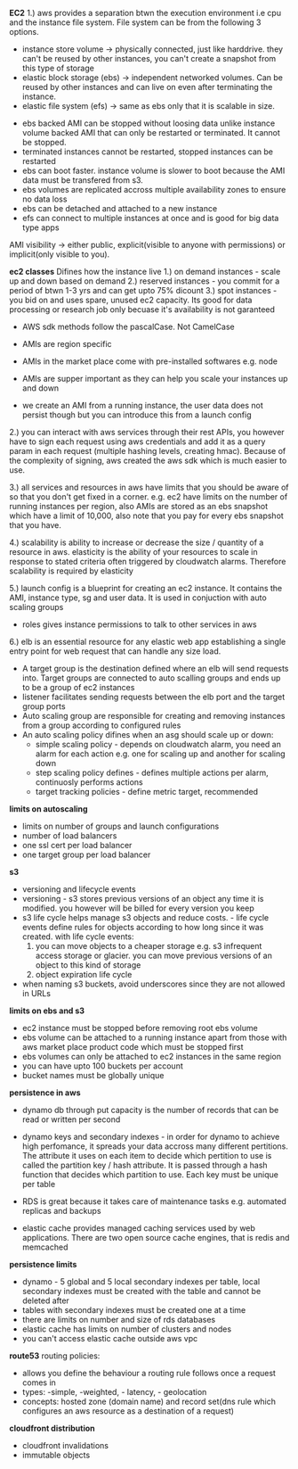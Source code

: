 **EC2**
1.) aws provides a separation btwn the execution environment i.e cpu and the instance file system. File system can be from the following 3 options.
 - instance store volume -> physically connected, just like harddrive. they can't be reused by other instances, you can't create a snapshot from this type of storage
 - elastic block storage (ebs) -> independent networked volumes. Can be reused by other instances and can live on even after terminating the instance.
 - elastic file system (efs) -> same as ebs only that it is scalable in size.

* ebs backed AMI can be stopped without loosing data unlike instance volume backed AMI that can only be restarted or terminated. It cannot be stopped.
* terminated instances cannot be restarted, stopped instances can be restarted
* ebs can boot faster. instance volume is slower to boot because the AMI data must be transfered from s3.
* ebs volumes are replicated accross multiple availability zones to ensure no data loss
* ebs can be detached and attached to a new instance
* efs can connect to multiple instances at once and is good for big data type apps

AMI visibility -> either public, explicit(visible to anyone with permissions) or implicit(only visible to you).

**ec2 classes**
Difines how the instance live
1.) on demand instances - scale up and down based on demand
2.) reserved instances - you commit for a period of btwn 1-3 yrs and can get upto 75% dicount
3.) spot instances - you bid on and uses spare, unused ec2 capacity. Its good for data processing or research job only becuase it's availability is not garanteed

* AWS sdk methods follow the pascalCase. Not CamelCase

* AMIs are region specific

* AMIs in the market place come with pre-installed softwares e.g. node

* AMIs are supper important as they can help you scale your instances up and down

* we create an AMI from a running instance, the user data does not persist though but you can introduce this from a launch config

2.) you can interact with aws services through their rest APIs, you however have to sign each request using aws credentials and add it as a query param in each request (multiple hashing levels, creating hmac). Because of the complexity of signing, aws created the aws sdk which is much easier to use.

3.) all services and resources in aws have limits that you should be aware of so that you don't get fixed in a corner. e.g. ec2 have limits on the number of running instances per region, also AMIs are stored as an ebs snapshot which have a limit of 10,000, also note that you pay for every ebs snapshot that you have.

4.) scalability is ability to increase or decrease the size / quantity of a resource in aws. elasticity is the ability of your resources to scale in response to stated criteria often triggered by cloudwatch alarms. Therefore scalability is required by elasticity

5.) launch config is a blueprint for creating an ec2 instance. It contains the AMI, instance type, sg and user data. It is used in conjuction with auto scaling groups

* roles gives instance permissions to talk to other services in aws

6.) elb is an essential resource for any elastic web app establishing a single entry point for web request that can handle any size load. 
- A target group is the destination defined where an elb will send requests into. Target groups are connected to auto scalling groups and ends up to be a group of ec2 instances
- listener facilitates sending requests between the elb port and the target group ports
- Auto scaling group are responsible for creating and removing instances from a group according to configured rules
- An auto scaling policy difines when an asg should scale up or down:
   - simple scaling policy - depends on cloudwatch alarm, you need an alarm for each action e.g. one for scaling up and another for scaling down
   - step scaling policy defines  - defines multiple actions per alarm, continuosly performs actions
   - target tracking policies - define metric target, recommended

**limits on autoscaling**
- limits on number of groups and launch configurations
- number of load balancers
- one ssl cert per load balancer
- one target group per load balancer

**s3**
- versioning and lifecycle events
- versioning - s3 stores previous versions of an object any time it is modified. you however will be billed for every version you keep
- s3 life cycle helps manage s3 objects and reduce costs. - life cycle events define rules for objects according to how long since it was created. with life cycle events:
    1. you can move objects to a cheaper storage e.g. s3 infrequent access storage or glacier. you can move previous versions of an object to this kind of storage
    2. object expiration life cycle
- when naming s3 buckets, avoid underscores since they are not allowed in URLs

**limits on ebs and s3**
- ec2 instance must be stopped before removing root ebs volume
- ebs volume can be attached to a running instance apart from those with aws market place product code which must be stopped first
- ebs volumes can only be attached to ec2 instances in the same region
- you can have upto 100 buckets per account
- bucket names must be globally unique

**persistence in aws**
- dynamo db through put capacity is the number of records that can be read or written per second
- dynamo keys and secondary indexes - in order for dynamo to achieve high perfomance, it spreads your data accross many different pertitions. The attribute it uses on each item to decide which pertition to use is called the partition key / hash attribute. It is passed through a hash function that decides which partition to use. Each key must be unique per table
- RDS is great because it takes care of maintenance tasks e.g. automated replicas and backups

- elastic cache provides managed caching services used by web applications. There are two open source cache engines, that is redis and memcached

**persistence limits**
- dynamo - 5 global and 5 local secondary indexes per table, local secondary indexes must be created with the table and cannot be deleted after
- tables with secondary indexes must be created one at a time
- there are limits on number and size of rds databases
- elastic cache has limits on number of clusters and nodes
- you can't access elastic cache outside aws vpc

**route53**
routing policies:
* allows you define the behaviour a routing rule follows once a request comes in
* types: -simple, -weighted, - latency, - geolocation
* concepts: hosted zone (domain name) and record set(dns rule which configures an aws resource as a destination of a request)

**cloudfront distribution**
- cloudfront invalidations
- immutable objects
